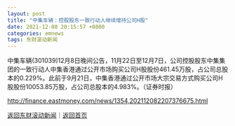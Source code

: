 ```yaml
---
layout: post
title: "中集车辆：控股股东一致行动人继续增持公司H股"
date: 2021-12-08 20:15:57 +0800
categories: emnews
tags: 东财滚动新闻
---
```


中集车辆(301039)12月8日晚间公告，11月22日至12月7日，公司控股股东中集集团的一致行动人中集香港通过公开市场购买公司H股股份461.45万股，占公司总股本的0.229%。此前于9月21日，中集香港通过公开市场大宗交易方式购买公司H股股份10053.85万股，占公司总股本的4.983%。（证券时报）

<http://finance.eastmoney.com/news/1354,202112082207376675.html>

[返回东财滚动新闻](//finews.withounder.com/emnews/)｜[返回首页](//finews.withounder.com/)